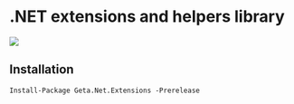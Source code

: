 # .NET extensions and helpers library

![](http://tc.geta.no/app/rest/builds/buildType:(id:TeamFrederik_NetExtensions_BuildNuGetPackage)/statusIcon)

## Installation

```
Install-Package Geta.Net.Extensions -Prerelease
```
